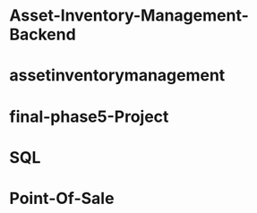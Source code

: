 # Asset-Inventory-Management-Backend
# assetinventorymanagement
# final-phase5-Project
# SQL
# Point-Of-Sale
